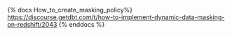 {% docs How_to_create_masking_policy%}
https://discourse.getdbt.com/t/how-to-implement-dynamic-data-masking-on-redshift/2043
{% enddocs %}